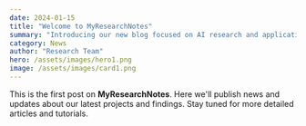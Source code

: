 ```yaml
---
date: 2024-01-15
title: "Welcome to MyResearchNotes"
summary: "Introducing our new blog focused on AI research and applications."
category: News
author: "Research Team"
hero: /assets/images/hero1.png
image: /assets/images/card1.png
---
```


This is the first post on **MyResearchNotes**. Here we'll publish news and updates about our latest projects and findings. Stay tuned for more detailed articles and tutorials.

